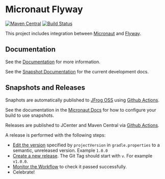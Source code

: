 # Micronaut Flyway

[![Maven Central](https://img.shields.io/maven-central/v/io.micronaut.flyway/micronaut-flyway.svg?label=Maven%20Central)](https://search.maven.org/search?q=g:%22io.micronaut.flyway%22%20AND%20a:%22micronaut-flyway%22)
[![Build Status](https://github.com/micronaut-projects/micronaut-flyway/workflows/Java%20CI/badge.svg)](https://github.com/micronaut-projects/micronaut-flyway/actions)

This project includes integration between [Micronaut](http://micronaut.io) and [Flyway](https://flywaydb.org/).


## Documentation

See the [Documentation](https://micronaut-projects.github.io/micronaut-flyway/latest/guide/) for more information. 

See the [Snapshot Documentation](https://micronaut-projects.github.io/micronaut-flyway/snapshot/guide/) for the current development docs.


## Snapshots and Releases

Snaphots are automatically published to [JFrog OSS](https://oss.jfrog.org/artifactory/oss-snapshot-local/) using [Github Actions](https://github.com/micronaut-projects/micronaut-flyway/actions).

See the documentation in the [Micronaut Docs](https://docs.micronaut.io/latest/guide/index.html#usingsnapshots) for how to configure your build to use snapshots.

Releases are published to JCenter and Maven Central via [Github Actions](https://github.com/micronaut-projects/micronaut-flyway/actions).

A release is performed with the following steps:

* [Edit the version](https://github.com/micronaut-projects/micronaut-flyway/edit/master/gradle.properties) specified by `projectVersion` in `gradle.properties` to a semantic, unreleased version. Example `1.0.0`
* [Create a new release](https://github.com/micronaut-projects/micronaut-flyway/releases/new). The Git Tag should start with `v`. For example `v1.0.0`.
* [Monitor the Workflow](https://github.com/micronaut-projects/micronaut-flyway/actions?query=workflow%3ARelease) to check it passed successfully.
* Celebrate!
